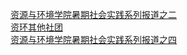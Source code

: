   
[资源与环境学院暑期社会实践系列报道之二](http://www.dianyue.me/archives/643/xljhygword6uif80/)  
[资环其他社团](http://www.dianyue.me/archives/790/0h6p8xpc1a0fw77j/)  
[资源与环境学院暑期社会实践系列报道之四](http://www.dianyue.me/archives/646/lyua7ocvo95bnb9e/)